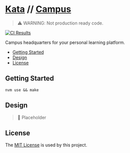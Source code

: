 # [Kata](https://github.com/dbtedman/kata) // [Campus](https://github.com/dbtedman/kata-campus)

> ⚠️ WARNING: Not production ready code.

[![CI Results](https://github.com/dbtedman/kata-campus/workflows/ci/badge.svg)](https://github.com/dbtedman/kata-campus/actions?workflow=ci)

Campus headquarters for your personal learning platform.

-   [Getting Started](#getting-started)
-   [Design](#design)
-   [License](#license)

## Getting Started

```shell
nvm use && make
```

## Design

> 🚧 Placeholder

## License

The [MIT License](./LICENSE.md) is used by this project.
